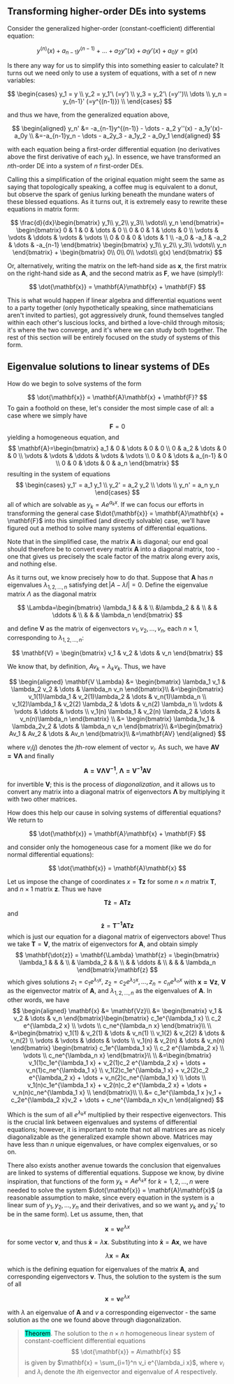 ## Transforming higher-order DEs into systems

Consider the generalized higher-order (constant-coefficient) differential equation:

$$
y^{(n)}(x)+a_{n-1}y^{(n-1)} + \dots + a_2 y''(x) + a_1y'(x)+a_0 y = g(x)
$$

Is there any way for us to simplify this into something easier to calculate? It turns out we need only to use a system of equations, with a set of $n$ new variables:

$$
\begin{cases}
        y_1 = y \\
        y_2 = y_1'\ (=y') \\
        y_3 = y_2'\ (=y'')\\
        \dots \\
        y_n = y_{n-1}' (=y^{(n-1)}) \\        
    \end{cases}
$$

and thus we have, from the generalized equation above, 

$$
\begin{aligned}
        y_n' &= -a_{n-1}y^{(n-1)} - \dots - a_2 y''(x) - a_1y'(x)-a_0y \\
        &=-a_{n-1}y_n - \dots - a_2y_3 - a_1y_2 - a_0y_1
    \end{aligned}
$$

with each equation being a first-order differential equation (no derivatives above the first derivative of each $y_k$). In essence, we have transformed an $n$th-order DE into a system of $n$ first-order DEs. 

Calling this a simplification of the original equation might seem the same as saying that topologically speaking, a coffee mug is equivalent to a donut, but observe the spark of genius lurking beneath the mundane waters of these blessed equations. As it turns out, it is extremely easy to rewrite these equations in matrix form: 

$$
\frac{d}{dx}\begin{bmatrix}
        y_1\\
        y_2\\
        y_3\\
        \vdots\\
        y_n
    \end{bmatrix}=
    \begin{bmatrix}
        0 & 1 & 0 & \dots & 0 \\
        0 & 0 & 1 & \dots & 0 \\
        \vdots & \vdots & \ddots & \vdots & \vdots \\
        0 & 0 & 0 & \dots & 1 \\
        -a_0 & -a_1 & -a_2 & \dots & -a_{n-1}
    \end{bmatrix}
    \begin{bmatrix}
        y_1\\
        y_2\\
        y_3\\
        \vdots\\
        y_n
    \end{bmatrix} + 
    \begin{bmatrix}
        0\\
        0\\
        0\\
        \vdots\\
        g(x)
    \end{bmatrix}
$$

Or, alternatively, writing the matrix on the left-hand side as $\mathbf{x}$, the first matrix on the right-hand side as $\mathbf{A}$, and the second matrix as $\mathbf{F}$, we have (simply!):

$$
\dot{\mathbf{x}} = \mathbf{A}\mathbf{x} + \mathbf{F}
$$

This is what would happen if linear algebra and differential equations went to a party together (only hypothetically speaking, since mathematicians aren't invited to parties), got aggressively drunk, found themselves tangled within each other's luscious locks, and birthed a love-child through mitosis; it's where the two converge, and it's where we can study both together. The rest of this section will be entirely focused on the study of systems of this form.

## Eigenvalue solutions to linear systems of DEs

How do we begin to solve systems of the form 

$$
\dot{\mathbf{x}} = \mathbf{A}\mathbf{x} + \mathbf{F}?
$$
To gain a foothold on these, let's consider the most simple case of all: a case where we simply have 
$$
\mathbf{F} = 0
$$
yielding a homogeneous equation, and 
$$
\mathbf{A}=\begin{bmatrix}
        a_1 & 0 & \dots & 0 & 0 \\
        0 & a_2 & \dots & 0 & 0 \\
        \vdots & \vdots & \ddots & \vdots & \vdots \\
        0 & 0 & \dots & a_{n-1} & 0 \\
        0 & 0 & \dots & 0 & a_n
    \end{bmatrix}
$$
resulting in the system of equations 
$$
 \begin{cases}
        y_1' = a_1 y_1 \\
        y_2' = a_2 y_2 \\
        \dots \\
        y_n' = a_n y_n
    \end{cases}
$$
all of which are solvable as $y_k = Ae^{a_k x}$. If we can focus our efforts in transforming the general case $\dot{\mathbf{x}} = \mathbf{A}\mathbf{x} + \mathbf{F}$ into this simplified (and directly solvable) case, we'll have figured out a method to solve many systems of differential equations. 

Note that in the simplified case, the matrix $\mathbf{A}$ is diagonal; our end goal should therefore be to convert every matrix $\mathbf{A}$ into a diagonal matrix, too - one that gives us precisely the scale factor of the matrix along every axis, and nothing else. 

As it turns out, we know precisely how to do that. Suppose that $\mathbf{A}$ has $n$ eigenvalues $\lambda_{1,2,\dots,n}$ satisfying $\det |A-\lambda I|=0$. Define the eigenvalue matrix $\Lambda$ as the diagonal matrix

$$
\Lambda=\begin{bmatrix}
        \lambda_1 & & & \\
        &\lambda_2 & & \\
        & & \ddots & \\
        & & & \lambda_n
    \end{bmatrix}
$$

and define $\mathbf{V}$ as the matrix of eigenvectors $v_1, v_2, \dots, v_n$, each $n \times 1$, corresponding to $\lambda_{1,2,\dots,n}$:

$$
\mathbf{V} = \begin{bmatrix}
        v_1 & v_2 & \dots & v_n
    \end{bmatrix}
$$

We know that, by definition, $Av_k = \lambda_k v_k$. Thus, we have 

$$
\begin{aligned}
        \mathbf{V \Lambda} &= \begin{bmatrix}
            \lambda_1 v_1 & \lambda_2 v_2 & \dots & \lambda_n v_n
        \end{bmatrix}\\
        &=\begin{bmatrix}
            v_1(1)\lambda_1 & v_2(1)\lambda_2 & \dots & v_n(1)\lambda_n \\
            v_1(2)\lambda_1 & v_2(2) \lambda_2 & \dots & v_n(2) \lambda_n \\
            \vdots & \vdots & \ddots & \vdots \\
            v_1(n) \lambda_1 & v_2(n) \lambda_2 & \dots & v_n(n)\lambda_n
        \end{bmatrix} \\
        &= \begin{bmatrix}
            \lambda_1v_1 & \lambda_2v_2 & \dots & \lambda_n v_n
        \end{bmatrix}\\
        &=\begin{bmatrix}
            Av_1 & Av_2 & \dots & Av_n
        \end{bmatrix}\\
        &=\mathbf{AV}
    \end{aligned}
$$

where $v_i(j)$ denotes the $j$th-row element of vector $v_i$. As such, we have $\mathbf{AV=V\Lambda}$ and finally 

$$
\mathbf{A= V\Lambda V^{-1}},\ \mathbf{\Lambda = V^{-1}AV}
$$

for invertible $\mathbf{V}$; this is the process of *diagonalization*, and it allows us to convert any matrix into a diagonal matrix of eigenvectors $\mathbf{\Lambda}$ by multiplying it with two other matrices.

How does this help our cause in solving systems of differential equations? We return to 

$$
\dot{\mathbf{x}} = \mathbf{A}\mathbf{x} + \mathbf{F}
$$

and consider only the homogeneous case for a moment (like we do for normal differential equations):

$$
\dot{\mathbf{x}} = \mathbf{A}\mathbf{x}
$$

Let us impose the change of coordinates $x = \mathbf{Tz}$ for some $n \times n$ matrix $\mathbf{T}$, and $n\times 1$ matrix $\mathbf{z}$. Thus we have 

$$
\mathbf{T\dot{z}} = \mathbf{A}\mathbf{Tz}
$$
and 
$$
\mathbf{\dot{z}} = \mathbf{T^{-1}}\mathbf{A}\mathbf{Tz}
$$
which is just our equation for a diagonal matrix of eigenvectors above! Thus we take $\mathbf{T} = \mathbf{V}$, the matrix of eigenvectors for $\mathbf{A}$, and obtain simply 
$$
 \mathbf{\dot{z}} = \mathbf{\Lambda} \mathbf{z} = \begin{bmatrix}
        \lambda_1 & & & \\
        & \lambda_2 & & \\
        & & \ddots & \\
        & & & \lambda_n
    \end{bmatrix}\mathbf{z}
$$
which gives solutions $z_1 = c_1e^{\lambda_1 x},\ z_2 = c_2e^{\lambda_2 x}, \dots, z_n = c_ne^{\lambda_n x}$ with $\mathbf{x=Vz}$, $\mathbf{V}$ as the eigenvector matrix of $\mathbf{A}$, and $\lambda_{1,2,\dots,n}$ as the eigenvalues of $\mathbf{A}$. In other words, we have
$$
\begin{aligned}
        \mathbf{x} &= \mathbf{Vz}\\
        &= \begin{bmatrix}
            v_1 & v_2 & \dots & v_n
        \end{bmatrix}\begin{bmatrix}
            c_1e^{\lambda_1 x} \\
            c_2 e^{\lambda_2 x} \\
            \vdots \\
            c_ne^{\lambda_n x}
        \end{bmatrix}\\ \\
        &=\begin{bmatrix}
            v_1(1) & v_2(1) & \dots & v_n(1) \\
            v_1(2) & v_2(2) & \dots & v_n(2) \\
            \vdots & \vdots & \ddots & \vdots \\
            v_1(n) & v_2(n) & \dots & v_n(n)
        \end{bmatrix}
        \begin{bmatrix}
        c_1e^{\lambda_1 x} \\
        c_2 e^{\lambda_2 x} \\
        \vdots \\
        c_ne^{\lambda_n x}
        \end{bmatrix}\\ \\
        &=\begin{bmatrix}
            v_1(1)c_1e^{\lambda_1 x} + v_2(1)c_2 e^{\lambda_2 x} + \dots + v_n(1)c_ne^{\lambda_1 x} \\
            v_1(2)c_1e^{\lambda_1 x} + v_2(2)c_2 e^{\lambda_2 x} + \dots + v_n(2)c_ne^{\lambda_1 x} \\
            \dots \\
            v_1(n)c_1e^{\lambda_1 x} + v_2(n)c_2 e^{\lambda_2 x} + \dots + v_n(n)c_ne^{\lambda_1 x} \\
        \end{bmatrix}\\ \\
        &= c_1e^{\lambda_1 x }v_1 + c_2e^{\lambda_2 x}v_2 + \dots + c_ne^{\lambda_n x}v_n
    \end{aligned}
$$

Which is the sum of all $e^{\lambda_k x}$ multiplied by their respective eigenvectors. This is the crucial link between eigenvalues and systems of differential equations; however, it is important to note that not all matrices are as nicely diagonalizable as the generalized example shown above. Matrices may have less than $n$ unique eigenvalues, or have complex eigenvalues, or so on.

There also exists another avenue towards the conclusion that eigenvalues are linked to systems of differential equations. Suppose we know, by divine inspiration, that functions of the form $y_k=Ae^{\lambda_k x}$ for $k=1,2,\dots,n$ were needed to solve the system $\dot{\mathbf{x}} = \mathbf{A}\mathbf{x}$ (a reasonable assumption to make, since every equation in the system is a linear sum of $y_1, y_2, \dots, y_n$ and their derivatives, and so we want $y_k$ and $y_k'$ to be in the same form). Let us assume, then, that 

$$
\mathbf{x} = \mathbf{v}e^{\lambda x}
$$

for some vector $\mathbf{v}$, and thus $\mathbf{\dot{x}} = \lambda \mathbf{x}$. Substituting into $\mathbf{\dot{x}} = \mathbf{Ax}$, we have 

$$
\lambda \mathbf{x} = \mathbf{Ax}
$$

which is the defining equation for eigenvalues of the matrix $\mathbf{A}$, and corresponding eigenvectors $\mathbf{v}$. Thus, the solution to the system is the sum of all

$$
\mathbf{x} = \mathbf{v}e^{\lambda x}
$$

with $\lambda$ an eigenvalue of $\mathbf{A}$ and $v$ a corresponding eigenvector - the same solution as the one we found above through diagonalization.

> <span style="background-color: #12ffd7; color: black;">Theorem</span>. The solution to the $n \times n$ homogeneous linear system of constant-coefficient differential equations
$$
\dot{\mathbf{x}} = A\mathbf{x}
$$
> is given by $\mathbf{x} = \sum_{i=1}^n v_i e^{\lambda_i x}$, where $v_i$ and $\lambda_i$ denote the $i$th eigenvector and eigenvalue of $A$ respectively.

